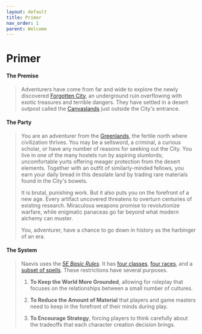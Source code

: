 ```yaml
---
layout: default
title: Primer
nav_order: 1
parent: Welcome
---
```


# Primer

#### The Premise

> Adventurers have come from far and wide to explore the newly discovered [Forgotten City](../lore/city_below), an underground ruin overflowing with exotic treasures and terrible dangers. They have settled in a desert outpost called the [Canvaslands](../lore/canvaslands/index) just outside the City's entrance. 

#### The Party

> You are an adventurer from the [Greenlands](../lore/greenlands/index), the fertile north where civilization thrives. You may be a sellsword, a criminal, a curious scholar, or have any number of reasons for seeking out the City. You live in one of the many hostels run by aspiring slumlords; uncomfortable yurts offering meager protection from the desert elements. Together with an outfit of similarly-minded fellows, you earn your daily bread in this desolate land by trading rare materials found in the City's bowels.
> 
> It is brutal, punishing work. But it also puts you on the forefront of a new age. Every artifact uncovered threatens to overturn centuries of existing research. Miraculous weapons promise to revolutionize warfare, while enigmatic panaceas go far beyond what modern alchemy can muster.
> 
> You, adventurer, have a chance to go down in history as the harbinger of an era. 

#### The System

> Naevis uses the [*5E Basic Rules*](../more/DnD_BasicRules_2018.pdf). It has [four classes](../character_creation/class/index), [four races](../character_creation/race/index), and a [subset of spells](../more/spells/index). These restrictions have several purposes.
> 
> 1. **To Keep the World More Grounded**, allowing for roleplay that focuses on the relationships between a small number of cultures.
>    
> 2. **To Reduce the Amount of Material** that players and game masters need to keep in the forefront of their minds during play.
>    
> 3. **To Encourage Strategy**, forcing players to think carefully about the tradeoffs that each character creation decision brings.